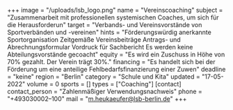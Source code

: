 +++
image = "/uploads/lsb_logo.png"
name = "Vereinscoaching"
subject = "Zusammenarbeit mit professionellen systemischen Coaches, um sich für die Herausforderun"
target = "Verbands- und Vereinsvorstände von Sportverbänden und -vereinen"
hints = "Förderungswürdig anerkannte Sportorganisation Zeitgemäße Vereinsbeiträge Antrags- und Abrechnungsformular Vordruck für Sachbericht Es werden keine Abteilungsvorstände gecoacht"
equity = "Es wird ein Zuschuss in Höhe von 70% gezahlt. Der Verein trägt 30%."
financing = "Es handelt sich bei der Förderung um eine anteilige Fehlbedarfsfinanzierung einer Zuwen"
deadline = "keine"
region = "Berlin"
category = "Schule und Kita"
updated = "17-05-2022"
volume = 0
sports = []
types = ["Coaching"]
[contact]
contact_person = "Zahlenmäßiger Verwendungsnachweis"
phone = "+493030002–100"
mail = "m.heukaeufer@lsb-berlin.de"
+++